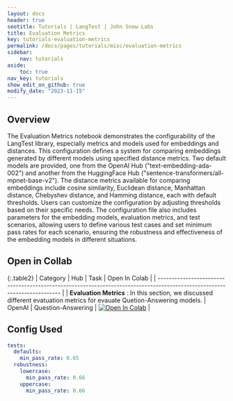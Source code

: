 ```yaml
---
layout: docs
header: true
seotitle: Tutorials | LangTest | John Snow Labs
title: Evaluation Metrics
key: tutorials-evaluation-metrics
permalink: /docs/pages/tutorials/misc/evaluation-metrics
sidebar:
    nav: tutorials
aside:
    toc: true
nav_key: tutorials
show_edit_on_github: true
modify_date: "2023-11-15"
---
```


<div class="main-docs" markdown="1"><div class="h3-box" markdown="1">

## Overview

The Evaluation Metrics notebook demonstrates the configurability of the LangTest library, especially metrics and models used for embeddings and distances. This configuration defines a system for comparing embeddings generated by different models using specified distance metrics. Two default models are provided, one from the OpenAI Hub ("text-embedding-ada-002") and another from the HuggingFace Hub ("sentence-transformers/all-mpnet-base-v2"). The distance metrics available for comparing embeddings include cosine similarity, Euclidean distance, Manhattan distance, Chebyshev distance, and Hamming distance, each with default thresholds. Users can customize the configuration by adjusting thresholds based on their specific needs. The configuration file also includes parameters for the embedding models, evaluation metrics, and test scenarios, allowing users to define various test cases and set minimum pass rates for each scenario, ensuring the robustness and effectiveness of the embedding models in different situations.

## Open in Collab

{:.table2}
| Category                                                                                                                  | Hub    | Task               | Open In Colab                                                                                                                                                                                       |
| ------------------------------------------------------------------------------------------------------------------------- |
| **Evaluation Metrics** : In this section, we discussed different evatuation metrics for evauate Quetion-Answering models. | OpenAI | Question-Answering | [![Open In Colab](https://colab.research.google.com/assets/colab-badge.svg)](https://colab.research.google.com/github/JohnSnowLabs/langtest/blob/main/demo/tutorials/misc/Evaluation_Metrics.ipynb) |

<div class="main-docs" markdown="1"><div class="h3-box" markdown="1">


## Config Used

```yml 
tests:
  defaults:
    min_pass_rate: 0.65
  robustness:
    lowercase:
      min_pass_rate: 0.66
    uppercase:
      min_pass_rate: 0.66
```
